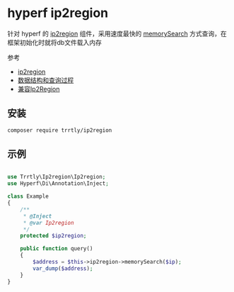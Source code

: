 # hyperf ip2region

针对 hyperf 的 [ip2region](https://github.com/lionsoul2014/ip2region) 组件，采用速度最快的 [memorySearch](https://github.com/lionsoul2014/ip2region/blob/master/binding/php/ReadMe.md#%E7%BC%93%E5%AD%98%E6%95%B4%E4%B8%AA-xdb-%E6%95%B0%E6%8D%AE) 
方式查询，在框架初始化时就将db文件载入内存

参考
- [ip2region](https://github.com/lionsoul2014/ip2region?tab=readme-ov-file#2%E6%8A%80%E6%9C%AF%E8%B5%84%E6%BA%90%E5%88%86%E4%BA%AB)
- [数据结构和查询过程](https://mp.weixin.qq.com/s/ndjzu0BgaeBmDOCw5aqHUg)
- [兼容Ip2Region](https://github.com/zoujingli/ip2region/blob/master/Ip2Region.php)

## 安装

```bash
composer require trrtly/ip2region
```

## 示例

```php

use Trrtly\Ip2region\Ip2region;
use Hyperf\Di\Annotation\Inject;

class Example
{
    /**
     * @Inject
     * @var Ip2region
     */
    protected $ip2region;

    public function query()
    {
        $address = $this->ip2region->memorySearch($ip);
        var_dump($address);
    }
}
```
